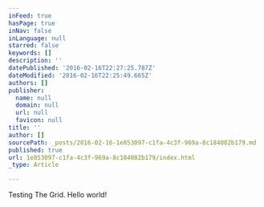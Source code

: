 ```yaml
---
inFeed: true
hasPage: true
inNav: false
inLanguage: null
starred: false
keywords: []
description: ''
datePublished: '2016-02-16T22:27:25.787Z'
dateModified: '2016-02-16T22:25:49.665Z'
authors: []
publisher:
  name: null
  domain: null
  url: null
  favicon: null
title: ''
author: []
sourcePath: _posts/2016-02-16-1e853097-c1fa-4c3f-969a-8c184082b179.md
published: true
url: 1e853097-c1fa-4c3f-969a-8c184082b179/index.html
_type: Article

---
```

Testing The Grid. Hello world!